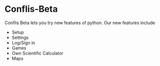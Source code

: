 # Conflis-Beta
Conflis Beta lets you try new features of python. Our new features include
- Setup
- Settings
- Log/Sign in
- Games
- Own Scientific Calculator
- Maps
